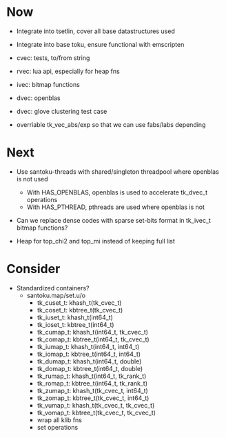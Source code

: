 # Now

- Integrate into tsetlin, cover all base datastructures used
- Integrate into base toku, ensure functional with emscripten

- cvec: tests, to/from string
- rvec: lua api, especially for heap fns
- ivec: bitmap functions
- dvec: openblas
- dvec: glove clustering test case

- overriable tk_vec_abs/exp so that we can use fabs/labs depending

# Next

- Use santoku-threads with shared/singleton threadpool where openblas is not
  used
    - With HAS_OPENBLAS, openblas is used to accelerate tk_dvec_t operations
    - With HAS_PTHREAD, pthreads are used where openblas is not

- Can we replace dense codes with sparse set-bits format in tk_ivec_t bitmap
  functions?

- Heap for top_chi2 and top_mi instead of keeping full list

# Consider

- Standardized containers?
    - santoku.map/set.u/o
        - tk_cuset_t: khash_t(tk_cvec_t)
        - tk_coset_t: kbtree_t(tk_cvec_t)
        - tk_iuset_t: khash_t(int64_t)
        - tk_ioset_t: kbtree_t(int64_t)
        - tk_cumap_t: khash_t(int64_t, tk_cvec_t)
        - tk_comap_t: kbtree_t(int64_t, tk_cvec_t)
        - tk_iumap_t: khash_t(int64_t, int64_t)
        - tk_iomap_t: kbtree_t(int64_t, int64_t)
        - tk_dumap_t: khash_t(int64_t, double)
        - tk_domap_t: kbtree_t(int64_t, double)
        - tk_rumap_t: khash_t(int64_t, tk_rank_t)
        - tk_romap_t: kbtree_t(int64_t, tk_rank_t)
        - tk_zumap_t: khash_t(tk_cvec_t, int64_t)
        - tk_zomap_t: kbtree_t(tk_cvec_t, int64_t)
        - tk_vumap_t: khash_t(tk_cvec_t, tk_cvec_t)
        - tk_vomap_t: kbtree_t(tk_cvec_t, tk_cvec_t)
        - wrap all klib fns
        - set operations
